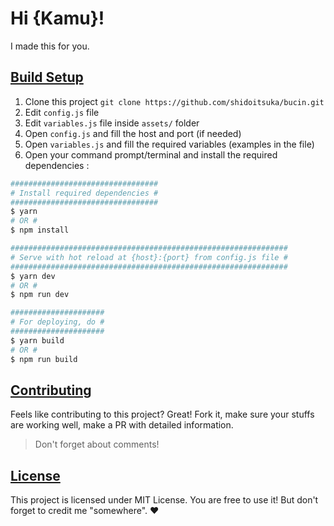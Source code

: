 # Hi {Kamu}!
I made this for you.

## <u>Build Setup</u>
1. Clone this project `git clone https://github.com/shidoitsuka/bucin.git`
2. Edit `config.js` file
3. Edit `variables.js` file inside `assets/` folder
4. Open `config.js` and fill the host and port (if needed)
5. Open `variables.js` and fill the required variables (examples in the file)
6. Open your command prompt/terminal and install the required dependencies :

```bash
#################################
# Install required dependencies #
#################################
$ yarn
# OR #
$ npm install

##############################################################
# Serve with hot reload at {host}:{port} from config.js file #
##############################################################
$ yarn dev
# OR #
$ npm run dev

#####################
# For deploying, do #
#####################
$ yarn build
# OR #
$ npm run build
```

## <u>Contributing</u>
Feels like contributing to this project? Great! Fork it, make sure your stuffs are working well, make a PR with detailed information.
> Don't forget about comments!

## <u>License</u>
This project is licensed under MIT License. You are free to use it! But don't forget to credit me "somewhere". ♥
